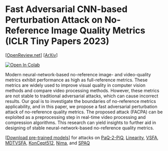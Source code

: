 Fast Adversarial CNN-based Perturbation Attack on No-Reference Image Quality Metrics (ICLR Tiny Papers 2023)
==============

[[OpenReview.net](https://openreview.net/forum?id=xKf-LSD2-Jg)] [[ArXiv]()]

[![Open In Colab](https://colab.research.google.com/assets/colab-badge.svg)]()


Modern neural-network-based no-reference image- and video-quality metrics exhibit performance as high as full-reference metrics. These metrics are widely
used to improve visual quality in computer vision methods and compare video processing methods. However, these metrics are not stable to traditional adversarial attacks, which can cause incorrect results. Our goal is to investigate the boundaries of no-reference metrics applicability, and in this paper, we propose a
fast adversarial perturbation attack of no-reference quality metrics. The proposed attack (FACPA) can be exploited as a preprocessing step in real-time video processing and compression algorithms. This research can yield insights to further
aid in designing of stable neural-network-based no-reference quality metrics.

[[Download pre-trained models](https://drive.google.com/drive/folders/1ei3WdDpSEnLmwvEVmABpBSPXygzVxobu)] for attacks on [PaQ-2-PiQ](https://github.com/baidut/paq2piq), [Linearity](https://github.com/lidq92/LinearityIQA), [VSFA](https://github.com/lidq92/VSFA), [MDTVSFA](https://github.com/lidq92/MDTVSFA), [KonCept512](https://github.com/ZhengyuZhao/koniq-PyTorch), [Nima](https://github.com/truskovskiyk/nima.pytorch/tree/v1), and [SPAQ](https://github.com/h4nwei/SPAQ) 
